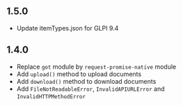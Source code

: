 ## 1.5.0

+ Update itemTypes.json for GLPI 9.4

## 1.4.0

+ Replace `got` module by `request-promise-native` module
+ Add `upload()` method to upload documents
+ Add `download()` method to download documents
+ Add `FileNotReadableError`, `InvalidAPIURLError` and `InvalidHTTPMethodError`
